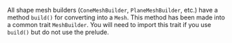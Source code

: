All shape mesh builders (`ConeMeshBuilder`, `PlaneMeshBuilder`, etc.) have a method `build()` for converting into a `Mesh`. This method has been made into a common trait `MeshBuilder`. You will need to import this trait if you use `build()` but do not use the prelude.
